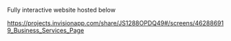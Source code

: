 Fully interactive website hosted below


https://projects.invisionapp.com/share/JS1288OPDQ49#/screens/462886919_Business_Services_Page
